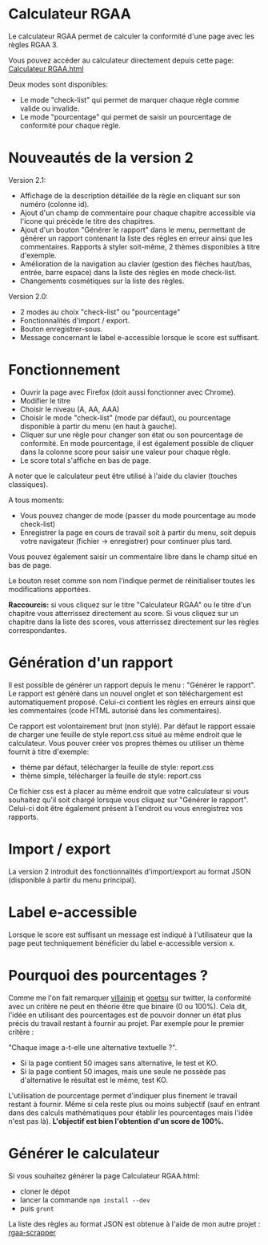 # Calculateur RGAA

Le calculateur RGAA permet de calculer la conformité d'une page avec les règles RGAA 3.

Vous pouvez accéder au calculateur directement depuis cette page: [Calculateur RGAA.html](http://sylvainbzh.github.io/Calculateur%20RGAA.html)

Deux modes sont disponibles:
- Le mode "check-list" qui permet de marquer chaque règle comme valide ou invalide.
- Le mode "pourcentage" qui permet de saisir un pourcentage de conformité pour chaque règle.

# Nouveautés de la version 2
Version 2.1:
- Affichage de la description détaillée de la règle en cliquant sur son numéro (colonne id).
- Ajout d'un champ de commentaire pour chaque chapitre accessible via l'icone qui précède le titre des chapitres.
- Ajout d'un bouton "Générer le rapport" dans le menu, permettant de générer un rapport contenant la liste des règles en erreur ainsi que les commentaires. Rapports à styler soit-même, 2 thèmes disponibles à titre d'exemple.
- Amélioration de la navigation au clavier (gestion des flèches haut/bas, entrée, barre espace) dans la liste des règles en mode check-list.
- Changements cosmétiques sur la liste des règles.


Version 2.0:
- 2 modes au choix "check-list" ou "pourcentage"
- Fonctionnalités d'import / export.
- Bouton enregistrer-sous.
- Message concernant le label e-accessible lorsque le score est suffisant.

# Fonctionnement
* Ouvrir la page avec Firefox (doit aussi fonctionner avec Chrome).
* Modifier le titre
* Choisir le niveau (A, AA, AAA)
* Choisir le mode "check-list" (mode par défaut), ou pourcentage disponible à partir du menu (en haut à gauche).
* Cliquer sur une règle pour changer son état ou son pourcentage de conformité. En mode pourcentage, il est également possible de cliquer dans la colonne score pour saisir une valeur pour chaque règle.
* Le score total s'affiche en bas de page.

A noter que le calculateur peut être utilisé à l'aide du clavier (touches classiques).

A tous moments:
 - Vous pouvez changer de mode (passer du mode pourcentage au mode check-list)
 - Enregistrer la page en cours de travail soit à partir du menu, soit depuis votre navigateur (fichier -> enregistrer) pour continuer plus tard.

Vous pouvez également saisir un commentaire libre dans le champ situé en bas de page.

Le bouton reset comme son nom l'indique permet de réinitialiser toutes les modifications apportées.

**Raccourcis:** si vous cliquez sur le titre "Calculateur RGAA" ou le titre d'un chapitre vous atterrissez directement au score. Si vous cliquez sur un chapitre dans la liste des scores, vous atterrissez directement sur les règles correspondantes.

# Génération d'un rapport
Il est possible de générer un rapport depuis le menu : "Générer le rapport". Le rapport est généré dans un nouvel onglet et son téléchargement est automatiquement proposé. Celui-ci contient les règles en erreurs ainsi que les commentaires (code HTML autorisé dans les commentaires).

Ce rapport est volontairement brut (non stylé). Par défaut le rapport essaie de charger une feuille de style report.css situé au même endroit que le calculateur.
Vous pouver créer vos propres thèmes ou utiliser un thème fournit à titre d'exemple:
- thème par défaut, télécharger la feuille de style: report.css
- thème simple, télécharger la feuille de style: report.css

Ce fichier css est à placer au même endroit que votre calculateur si vous souhaitez qu'il soit chargé lorsque vous cliquez sur "Générer le rapport". Celui-ci doit être également présent à l'endroit ou vous enregistrez vos rapports.

# Import / export
La version 2 introduit des fonctionnalités d'import/export au format JSON (disponible à partir du menu principal).

# Label e-accessible
Lorsque le score est suffisant un message est indiqué à l'utilisateur que la page peut techniquement bénéficier du label e-accessible version x.

# Pourquoi des pourcentages ?
Comme me l'on fait remarquer [villainjp](https://twitter.com/villainjp)  et [goetsu](https://twitter.com/goetsu) sur twitter, la conformité avec un critère ne peut en théorie être que binaire (0 ou 100%). Cela dit, l'idée en utilisant des pourcentages est de pouvoir donner un état plus précis du travail restant à fournir au projet.
Par exemple pour le premier critère :

"Chaque image a-t-elle une alternative textuelle ?".

* Si la page contient 50 images sans alternative, le test et KO.
* Si la page contient 50 images, mais une seule ne possède pas d'alternative le résultat est le même, test KO.

L'utilisation de pourcentage permet d'indiquer plus finement le travail restant à fournir. Même si cela reste plus ou moins subjectif (sauf en entrant dans des calculs mathématiques pour établir les pourcentages mais l'idée n'est pas là).
**L'objectif est bien l'obtention d'un score de 100%.**

# Générer le calculateur

Si vous souhaitez générer la page Calculateur RGAA.html:
* cloner le dépot
* lancer la commande `npm install --dev`
* puis `grunt`

La liste des règles au format JSON est obtenue à l'aide de mon autre projet : [rgaa-scrapper](https://github.com/SylvainBzh/rgaa-scraper)
